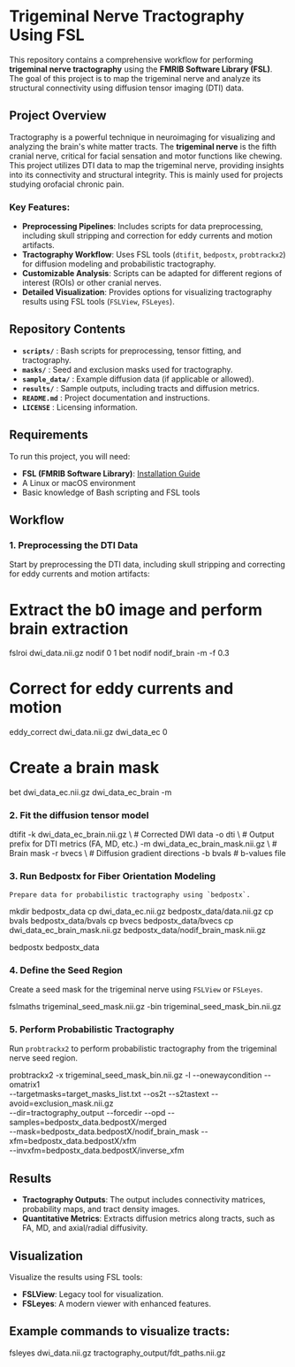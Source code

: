 # Trigeminal Nerve Tractography Using FSL

This repository contains a comprehensive workflow for performing **trigeminal nerve tractography** using the **FMRIB Software Library (FSL)**. The goal of this project is to map the trigeminal nerve and analyze its structural connectivity using diffusion tensor imaging (DTI) data.

## Project Overview

Tractography is a powerful technique in neuroimaging for visualizing and analyzing the brain's white matter tracts. The **trigeminal nerve** is the fifth cranial nerve, critical for facial sensation and motor functions like chewing. This project utilizes DTI data to map the trigeminal nerve, providing insights into its connectivity and structural integrity. This is mainly used for projects studying orofacial chronic pain. 

### **Key Features:**

- **Preprocessing Pipelines**: Includes scripts for data preprocessing, including skull stripping and correction for eddy currents and motion artifacts.
- **Tractography Workflow**: Uses FSL tools (`dtifit`, `bedpostx`, `probtrackx2`) for diffusion modeling and probabilistic tractography.
- **Customizable Analysis**: Scripts can be adapted for different regions of interest (ROIs) or other cranial nerves.
- **Detailed Visualization**: Provides options for visualizing tractography results using FSL tools (`FSLView`, `FSLeyes`).

##  Repository Contents

- **`scripts/`** : Bash scripts for preprocessing, tensor fitting, and tractography.
- **`masks/`** : Seed and exclusion masks used for tractography.
- **`sample_data/`** : Example diffusion data (if applicable or allowed).
- **`results/`** : Sample outputs, including tracts and diffusion metrics.
- **`README.md`** : Project documentation and instructions.
- **`LICENSE`** : Licensing information.

##  Requirements

To run this project, you will need:

- **FSL (FMRIB Software Library)**: [Installation Guide](https://fsl.fmrib.ox.ac.uk/fsl/fslwiki/FslInstallation)
- A Linux or macOS environment
- Basic knowledge of Bash scripting and FSL tools

##  Workflow

### 1. **Preprocessing the DTI Data**

Start by preprocessing the DTI data, including skull stripping and correcting for eddy currents and motion artifacts:


# Extract the b0 image and perform brain extraction
fslroi dwi_data.nii.gz nodif 0 1
bet nodif nodif_brain -m -f 0.3

# Correct for eddy currents and motion
eddy_correct dwi_data.nii.gz dwi_data_ec 0

# Create a brain mask
bet dwi_data_ec.nii.gz dwi_data_ec_brain -m


### 2. Fit the diffusion tensor model
dtifit -k dwi_data_ec_brain.nii.gz \   # Corrected DWI data
       -o dti \                        # Output prefix for DTI metrics (FA, MD, etc.)
       -m dwi_data_ec_brain_mask.nii.gz \  # Brain mask
       -r bvecs \                      # Diffusion gradient directions
       -b bvals                        # b-values file


### 3. Run Bedpostx for Fiber Orientation Modeling
 
    Prepare data for probabilistic tractography using `bedpostx`.

mkdir bedpostx_data
cp dwi_data_ec.nii.gz bedpostx_data/data.nii.gz
cp bvals bedpostx_data/bvals
cp bvecs bedpostx_data/bvecs
cp dwi_data_ec_brain_mask.nii.gz bedpostx_data/nodif_brain_mask.nii.gz

bedpostx bedpostx_data

### 4. **Define the Seed Region**

Create a seed mask for the trigeminal nerve using `FSLView` or `FSLeyes`.

fslmaths trigeminal_seed_mask.nii.gz -bin trigeminal_seed_mask_bin.nii.gz

### 5. **Perform Probabilistic Tractography**

Run `probtrackx2` to perform probabilistic tractography from the trigeminal nerve seed region.

probtrackx2 -x trigeminal_seed_mask_bin.nii.gz -l --onewaycondition --omatrix1 \
--targetmasks=target_masks_list.txt --os2t --s2tastext --avoid=exclusion_mask.nii.gz \
--dir=tractography_output --forcedir --opd --samples=bedpostx_data.bedpostX/merged \
--mask=bedpostx_data.bedpostX/nodif_brain_mask --xfm=bedpostx_data.bedpostX/xfm \
--invxfm=bedpostx_data.bedpostX/inverse_xfm


##  Results

- **Tractography Outputs**: The output includes connectivity matrices, probability maps, and tract density images.
- **Quantitative Metrics**: Extracts diffusion metrics along tracts, such as FA, MD, and axial/radial diffusivity.

## Visualization

Visualize the results using FSL tools:

- **FSLView**: Legacy tool for visualization.
- **FSLeyes**: A modern viewer with enhanced features.

## Example commands to visualize tracts:

fsleyes dwi_data.nii.gz tractography_output/fdt_paths.nii.gz





